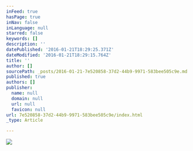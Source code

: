 ```yaml
---
inFeed: true
hasPage: true
inNav: false
inLanguage: null
starred: false
keywords: []
description: ''
datePublished: '2016-01-21T18:29:25.371Z'
dateModified: '2016-01-21T18:29:15.764Z'
title: ''
author: []
sourcePath: _posts/2016-01-21-7e520858-37d2-44b9-9971-583bee505c9e.md
published: true
authors: []
publisher:
  name: null
  domain: null
  url: null
  favicon: null
url: 7e520858-37d2-44b9-9971-583bee505c9e/index.html
_type: Article

---
```

![](https://the-grid-user-content.s3-us-west-2.amazonaws.com/ee35425b-2447-4326-b101-6491cb69dc7e.jpg)